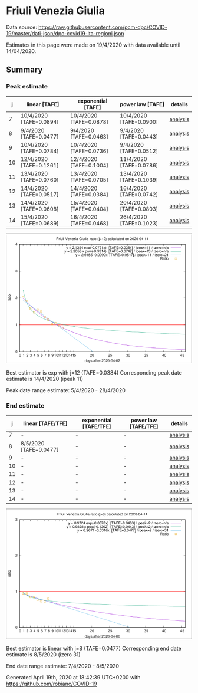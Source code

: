 # Friuli Venezia Giulia


Data source: https://raw.githubusercontent.com/pcm-dpc/COVID-19/master/dati-json/dpc-covid19-ita-regioni.json

Estimates in this page were made on 19/4/2020 with data available until 14/04/2020.


## Summary 

### Peak estimate 
|j|linear [TAFE]|exponential [TAFE]|power law [TAFE]|details|
|---|----|-----------|---------|-------|
|7|10/4/2020 [TAFE=0.0894]|10/4/2020 [TAFE=0.0878]|10/4/2020 [TAFE=0.0900]|[analysis](COVID-19_friuli_venezia_giulia_j7_2020-04-14.md)|
|8|9/4/2020 [TAFE=0.0477]|9/4/2020 [TAFE=0.0463]|9/4/2020 [TAFE=0.0443]|[analysis](COVID-19_friuli_venezia_giulia_j8_2020-04-14.md)|
|9|10/4/2020 [TAFE=0.0784]|10/4/2020 [TAFE=0.0736]|9/4/2020 [TAFE=0.0512]|[analysis](COVID-19_friuli_venezia_giulia_j9_2020-04-14.md)|
|10|12/4/2020 [TAFE=0.1261]|12/4/2020 [TAFE=0.1004]|11/4/2020 [TAFE=0.0786]|[analysis](COVID-19_friuli_venezia_giulia_j10_2020-04-14.md)|
|11|13/4/2020 [TAFE=0.0760]|13/4/2020 [TAFE=0.0705]|13/4/2020 [TAFE=0.1039]|[analysis](COVID-19_friuli_venezia_giulia_j11_2020-04-14.md)|
|12|14/4/2020 [TAFE=0.0517]|14/4/2020 [TAFE=0.0384]|16/4/2020 [TAFE=0.0742]|[analysis](COVID-19_friuli_venezia_giulia_j12_2020-04-14.md)|
|13|14/4/2020 [TAFE=0.0608]|15/4/2020 [TAFE=0.0404]|20/4/2020 [TAFE=0.0803]|[analysis](COVID-19_friuli_venezia_giulia_j13_2020-04-14.md)|
|14|15/4/2020 [TAFE=0.0689]|16/4/2020 [TAFE=0.0468]|26/4/2020 [TAFE=0.1023]|[analysis](COVID-19_friuli_venezia_giulia_j14_2020-04-14.md)|

![best peak estimate](COVID-19_friuli_venezia_giulia_j12_2020-04-14.png)

Best estimator is exp with j=12 (TAFE=0.0384)
Corresponding peak date estimate is 14/4/2020 (ipeak 11)


Peak date range estimate: 5/4/2020 - 28/4/2020

### End estimate 
|j|linear [TAFE/TFE]|exponential [TAFE/TFE]|power law [TAFE/TFE]|details|
|---|----|-----------|---------|-------|
|7|-|-|-|[analysis](COVID-19_friuli_venezia_giulia_j7_2020-04-14.md)|
|8|8/5/2020 [TAFE=0.0477]|-|-|[analysis](COVID-19_friuli_venezia_giulia_j8_2020-04-14.md)|
|9|-|-|-|[analysis](COVID-19_friuli_venezia_giulia_j9_2020-04-14.md)|
|10|-|-|-|[analysis](COVID-19_friuli_venezia_giulia_j10_2020-04-14.md)|
|11|-|-|-|[analysis](COVID-19_friuli_venezia_giulia_j11_2020-04-14.md)|
|12|-|-|-|[analysis](COVID-19_friuli_venezia_giulia_j12_2020-04-14.md)|
|13|-|-|-|[analysis](COVID-19_friuli_venezia_giulia_j13_2020-04-14.md)|
|14|-|-|-|[analysis](COVID-19_friuli_venezia_giulia_j14_2020-04-14.md)|

![best zero estimate](COVID-19_friuli_venezia_giulia_j8_2020-04-14.png)

Best estimator is linear with j=8 (TAFE=0.0477)
Corresponding end date estimate is 8/5/2020 (izero 31)


End date range estimate: 7/4/2020 - 8/5/2020

Generated April 19th, 2020 at 18:42:39 UTC+0200 with https://github.com/robianc/COVID-19
